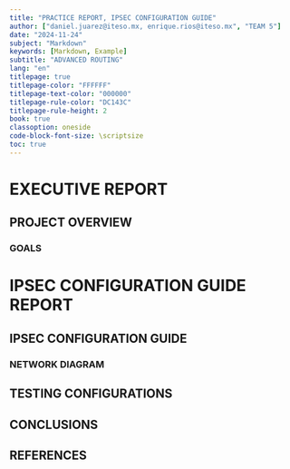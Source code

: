 ```yaml
---
title: "PRACTICE REPORT, IPSEC CONFIGURATION GUIDE"
author: ["daniel.juarez@iteso.mx, enrique.rios@iteso.mx", "TEAM 5"]
date: "2024-11-24"
subject: "Markdown"
keywords: [Markdown, Example]
subtitle: "ADVANCED ROUTING"
lang: "en"
titlepage: true
titlepage-color: "FFFFFF"
titlepage-text-color: "000000"
titlepage-rule-color: "DC143C"
titlepage-rule-height: 2
book: true
classoption: oneside
code-block-font-size: \scriptsize
toc: true
---
```


# EXECUTIVE REPORT

## PROJECT OVERVIEW

### GOALS

# IPSEC CONFIGURATION GUIDE REPORT

## IPSEC CONFIGURATION GUIDE

### NETWORK DIAGRAM

## TESTING CONFIGURATIONS

## CONCLUSIONS

## REFERENCES